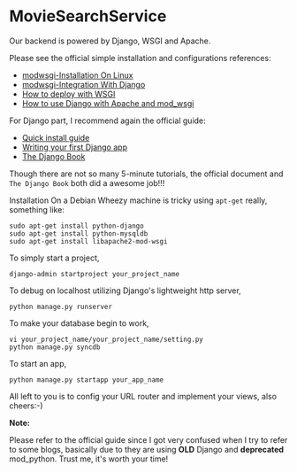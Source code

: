 MovieSearchService
==================

Our backend is powered by Django, WSGI and Apache.

Please see the official simple installation and configurations references:
*   [modwsgi-Installation On Linux](http://code.google.com/p/modwsgi/wiki/InstallationOnLinux#Installation_On_Linux)
*   [modwsgi-Integration With Django](http://code.google.com/p/modwsgi/wiki/IntegrationWithDjango)
*   [How to deploy with WSGI](https://docs.djangoproject.com/en/1.6/howto/deployment/wsgi/#how-to-deploy-with-wsgi)
*   [How to use Django with Apache and mod_wsgi](https://docs.djangoproject.com/en/dev/howto/deployment/wsgi/modwsgi/)

For Django part, I recommend again the official guide:
*   [Quick install guide](https://docs.djangoproject.com/en/1.4/intro/install/)
*   [Writing your first Django app](https://docs.djangoproject.com/en/1.4/intro/tutorial01/)
*   [The Django Book](http://www.djangobook.com/en/2.0/index.html)

Though there are not so many 5-minute tutorials, the official document and `The Django Book` both did a awesome job!!!

Installation On a Debian Wheezy machine is tricky using `apt-get` really, something like:

    sudo apt-get install python-django
    sudo apt-get install python-mysqldb
    sudo apt-get install libapache2-mod-wsgi

To simply start a project,

    django-admin startproject your_project_name

To debug on localhost utilizing Django's lightweight http server,
    
    python manage.py runserver

To make your database begin to work,

    vi your_project_name/your_project_name/setting.py
    python manage.py syncdb

To start an app,

    python manage.py startapp your_app_name

All left to you is to config your URL router and implement your views, also cheers:-)

**Note:**

Please refer to the official guide since I got very confused when I try to refer to some blogs, basically due to they are using **OLD** Django and **deprecated** mod_python. Trust me, it's worth your time!
